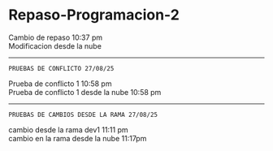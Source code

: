 # Repaso-Programacion-2

Cambio de repaso 10:37 pm  
Modificacion desde la nube  

------------------------------------------------------------------------
    PRUEBAS DE CONFLICTO 27/08/25
Prueba de conflicto 1 10:58 pm  
Prueba de conflicto 1 desde la nube 10:58 pm  

------------------------------------------------------------------------
    PRUEBAS DE CAMBIOS DESDE LA RAMA 27/08/25
cambio desde la rama dev1 11:11 pm  
cambio en la rama desde la nube 11:17pm  
